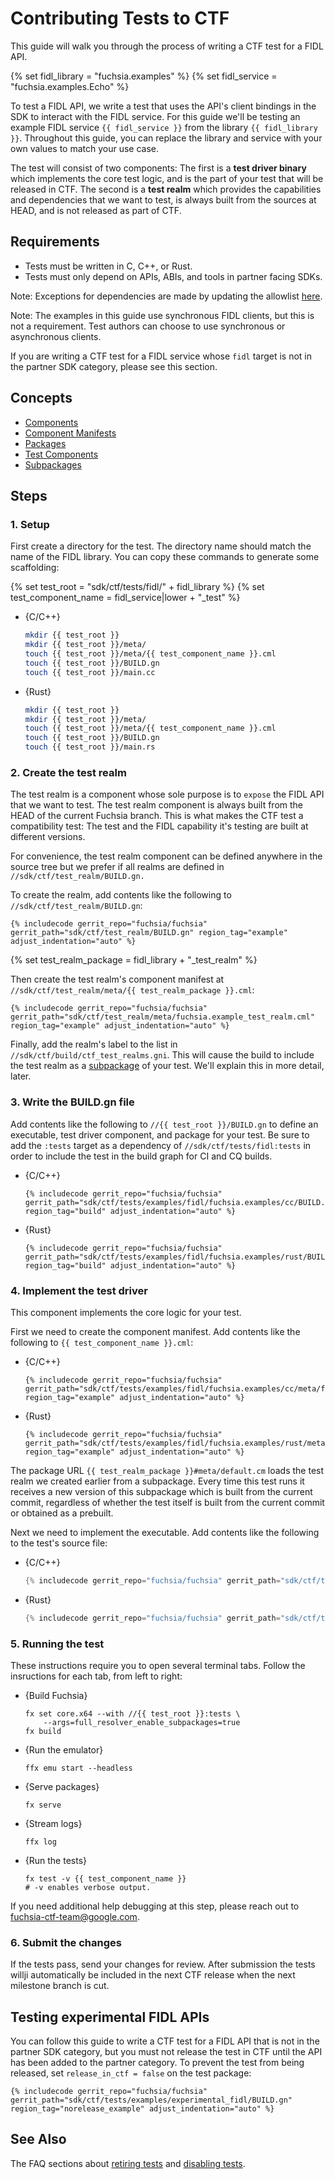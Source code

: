 # Contributing Tests to CTF

<!--
TODO(113454): Turn this doc into an index of guides for writing CTF tests
for different plasa elements (fidls, C++ libraries, tools, etc...)
-->

This guide will walk you through the process of writing a CTF test for a FIDL API.

{% set fidl_library = "fuchsia.examples" %}
{% set fidl_service = "fuchsia.examples.Echo" %}

To test a FIDL API, we write a test that uses the API's client bindings in the SDK to
interact with the FIDL service. For this guide we'll be testing an example FIDL service
`{{ fidl_service }}` from the library `{{ fidl_library }}`. Throughout this guide, you
can replace the library and service with your own values to match your use case.

The test will consist of two components: The first is a __test driver binary__ which
implements the core test logic, and is the part of your test that will be released in CTF.
The second is a __test realm__ which provides the capabilities and dependencies that we
want to test, is always built from the sources at HEAD, and is not released as part of CTF.

## Requirements

* Tests must be written in C, C++, or Rust.
* Tests must only depend on APIs, ABIs, and tools in partner facing SDKs.

Note: Exceptions for dependencies are made by updating the allowlist [here][allow list].

Note: The examples in this guide use synchronous FIDL clients, but this is not a requirement.
Test authors can choose to use synchronous or asynchronous clients.

If you are writing a CTF test for a FIDL service whose `fidl` target is not in the partner
SDK category, please see this section.

## Concepts

* [Components]
* [Component Manifests]
* [Packages]
* [Test Components]
* [Subpackages]

## Steps

### 1. Setup

First create a directory for the test. The directory name should match the name of the
FIDL library. You can copy these commands to generate some scaffolding:

{% set test_root = "sdk/ctf/tests/fidl/" + fidl_library %}
{% set test_component_name = fidl_service|lower + "_test" %}

  * {C/C++}

    ```sh
    mkdir {{ test_root }}
    mkdir {{ test_root }}/meta/
    touch {{ test_root }}/meta/{{ test_component_name }}.cml
    touch {{ test_root }}/BUILD.gn
    touch {{ test_root }}/main.cc
    ```

  * {Rust}

    ```sh
    mkdir {{ test_root }}
    mkdir {{ test_root }}/meta/
    touch {{ test_root }}/meta/{{ test_component_name }}.cml
    touch {{ test_root }}/BUILD.gn
    touch {{ test_root }}/main.rs
    ```

### 2. Create the test realm

The test realm is a component whose sole purpose is to `expose` the FIDL API that we want to test.
The test realm component is always built from the HEAD of the current Fuchsia branch. This is what
makes the CTF test a compatibility test: The test and the FIDL capability it's testing are built at
different versions.

For convenience, the test realm component can be defined anywhere in the source tree but we prefer
if all realms are defined in `//sdk/ctf/test_realm/BUILD.gn.`

To create the realm, add contents like the following to `//sdk/ctf/test_realm/BUILD.gn`:

```build
{% includecode gerrit_repo="fuchsia/fuchsia" gerrit_path="sdk/ctf/test_realm/BUILD.gn" region_tag="example" adjust_indentation="auto" %}
```

{% set test_realm_package = fidl_library + "_test_realm" %}

Then create the test realm's component manifest at `//sdk/ctf/test_realm/meta/{{ test_realm_package }}.cml`:

```json5
{% includecode gerrit_repo="fuchsia/fuchsia" gerrit_path="sdk/ctf/test_realm/meta/fuchsia.example_test_realm.cml" region_tag="example" adjust_indentation="auto" %}
```

Finally, add the realm's label to the list in `//sdk/ctf/build/ctf_test_realms.gni`.
This will cause the build to include the test realm as a [subpackage][Subpackages] of your
test. We'll explain this in more detail, later.

### 3. Write the BUILD.gn file

Add contents like the following to `//{{ test_root }}/BUILD.gn` to define an
executable, test driver component, and package for your test. Be sure to add
the `:tests` target as a dependency of `//sdk/ctf/tests/fidl:tests` in order
to include the test in the build graph for CI and CQ builds.

  * {C/C++}

    ```build
    {% includecode gerrit_repo="fuchsia/fuchsia" gerrit_path="sdk/ctf/tests/examples/fidl/fuchsia.examples/cc/BUILD.gn" region_tag="build" adjust_indentation="auto" %}
    ```

  * {Rust}

    ```build
    {% includecode gerrit_repo="fuchsia/fuchsia" gerrit_path="sdk/ctf/tests/examples/fidl/fuchsia.examples/rust/BUILD.gn" region_tag="build" adjust_indentation="auto" %}
    ```

### 4. Implement the test driver

This component implements the core logic for your test.

First we need to create the component manifest. Add contents like the following
to `{{ test_component_name }}.cml`:

  * {C/C++}

    ```json5
    {% includecode gerrit_repo="fuchsia/fuchsia" gerrit_path="sdk/ctf/tests/examples/fidl/fuchsia.examples/cc/meta/fuchsia.examples.echo_test.cml" region_tag="example" adjust_indentation="auto" %}
    ```

  * {Rust}

    ```json5
    {% includecode gerrit_repo="fuchsia/fuchsia" gerrit_path="sdk/ctf/tests/examples/fidl/fuchsia.examples/rust/meta/fuchsia.examples.echo_test.cml" region_tag="example" adjust_indentation="auto" %}
    ```

The package URL `{{ test_realm_package }}#meta/default.cm` loads the test realm we created
earlier from a subpackage. Every time this test runs it receives a new version of this
subpackage which is built from the current commit, regardless of whether the test itself
is built from the current commit or obtained as a prebuilt.

Next we need to implement the executable. Add contents like the following to the test's
source file:

  * {C/C++}

    ```C++
    {% includecode gerrit_repo="fuchsia/fuchsia" gerrit_path="sdk/ctf/tests/examples/fidl/fuchsia.examples/cc/main.cc" region_tag="example" adjust_indentation="auto" %}
    ```

  * {Rust}

    ```rust
    {% includecode gerrit_repo="fuchsia/fuchsia" gerrit_path="sdk/ctf/tests/examples/fidl/fuchsia.examples/rust/main.rs" region_tag="example" adjust_indentation="auto" %}
    ```

### 5. Running the test

These instructions require you to open several terminal tabs.
Follow the insructions for each tab, from left to right:

  * {Build Fuchsia}

    ```devsite-terminal
    fx set core.x64 --with //{{ test_root }}:tests \
        --args=full_resolver_enable_subpackages=true
    fx build
    ```

  * {Run the emulator}

    ```devsite-terminal
    ffx emu start --headless
    ```

  * {Serve packages}

    ```devsite-terminal
    fx serve
    ```

  * {Stream logs}

    ```devsite-terminal
    ffx log
    ```

  * {Run the tests}

    ```devsite-terminal
    fx test -v {{ test_component_name }}
    # -v enables verbose output.
    ```

If you need additional help debugging at this step, please reach out to fuchsia-ctf-team@google.com.

### 6. Submit the changes

If the tests pass, send your changes for review. After submission the tests willji
automatically be included in the next CTF release when the next milestone branch
is cut.

## Testing experimental FIDL APIs

You can follow this guide to write a CTF test for a FIDL API that is not in the partner
SDK category, but you must not release the test in CTF until the API has been added to the
partner category. To prevent the test from being released, set `release_in_ctf = false` on
the test package:

```build
{% includecode gerrit_repo="fuchsia/fuchsia" gerrit_path="sdk/ctf/tests/examples/experimental_fidl/BUILD.gn" region_tag="norelease_example" adjust_indentation="auto" %}
```

## See Also

The FAQ sections about [retiring tests] and [disabling tests].

[Component Manifests]: /docs/concepts/components/v2/component_manifests.md
[Components]: /docs/concepts/components/v2
[Fuchsia language policy]: /docs/contribute/governance/policy/programming_languages.md
[Packages]: /docs/concepts/packages/package.md
[Start the Fuchsia Emulator]: /docs/get-started/set_up_femu.md
[Test Components]: /docs/development/testing/components/test_component.md
[file a bug]: https://bugs.fuchsia.dev/p/fuchsia/issues/list?q=component%3ADeveloperExperience%3ECTS
[relative component URL]: /docs/reference/components/url.md#relative
[CTF bug component]: https://bugs.fuchsia.dev/p/fuchsia/templates/detail?saved=1&template=Fuchsia%20Compatibility%20Test%20Suite%20%28CTS%29&ts=1627669234
[disabling tests]: /docs/development/testing/ctf/faq.md#disable-a-test
[retiring tests]: /docs/development/testing/ctf/faq.md#retire-a-test
[allow list]: /sdk/ctf/build/internal/allowed_ctf_deps.gni
[Subpackages]: /docs/contribute/governance/rfcs/0154_subpackages.md
